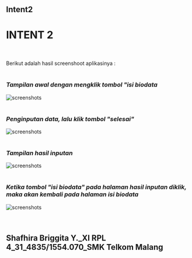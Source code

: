 ## Intent2<br>

# INTENT 2 <br><br>

Berikut adalah hasil screenshoot aplikasinya : <br><br>

### *__Tampilan awal dengan mengklik tombol "isi biodata__*
![screenshots](https://github.com/sbbriggitash/Intent2/blob/master/Intent2-1.png)<br><br>

### *__Penginputan data, lalu klik tombol "selesai"__*
![screenshots](https://github.com/sbbriggitash/Intent2/blob/master/Intent2-2.png)<br><br>

### *__Tampilan hasil inputan__*
![screenshots](https://github.com/sbbriggitash/Intent2/blob/master/Intent2-3.png)<br><br>

### *__Ketika tombol "isi biodata" pada halaman hasil inputan diklik, maka akan kembali pada halaman isi biodata__*
![screenshots](https://github.com/sbbriggitash/Intent2/blob/master/Intent2-4.png)<br><br><br>

## Shafhira Briggita Y._XI RPL 4_31_4835/1554.070_SMK Telkom Malang
